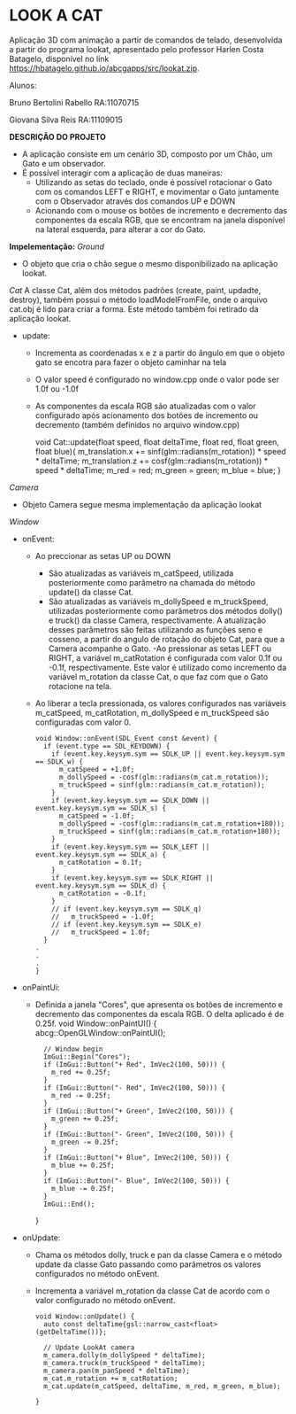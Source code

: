 # LOOK A CAT
Aplicação 3D com animação a partir de comandos de telado, desenvolvida a partir do programa lookat, apresentado pelo professor Harlen Costa Batagelo, disponível no link https://hbatagelo.github.io/abcgapps/src/lookat.zip.

Alunos:

Bruno Bertolini Rabello     RA:11070715

Giovana Silva Reis          RA:11109015

**DESCRIÇÃO DO PROJETO**

- A aplicação consiste em um cenário 3D, composto por um Chão, um Gato e um observador.
- É possível interagir com a aplicação de duas maneiras:
  - Utilizando as setas do teclado, onde é possível rotacionar o Gato com os comandos LEFT e RIGHT, e movimentar o Gato juntamente com o Observador através dos comandos UP e DOWN
  - Acionando com o mouse os botões de incremento e decremento das componentes da escala RGB, que se encontram na janela disponível na lateral esquerda, para alterar a cor do Gato.

**Impelementação:**
*Ground*

- O objeto que cria o chão segue o mesmo disponibilizado na aplicação lookat.

*Cat*
A classe Cat, além dos métodos padrões (create, paint, updadte, destroy), também possui o método loadModelFromFile, onde o arquivo cat.obj é lido para criar a forma. Este método também foi retirado da aplicação lookat.
- update:
  - Incrementa as coordenadas x e z a partir do ângulo em que o objeto gato se encotra para fazer o objeto caminhar na tela
  - O valor speed é configurado no window.cpp onde o valor pode ser 1.0f ou -1.0f
  - As componentes da escala RGB são atualizadas com o valor configurado após acionamento dos botões de incremento ou decremento (também definidos no arquivo window.cpp)
  
      void Cat::update(float speed, float deltaTime, float red, float green, float blue){
        m_translation.x += sinf(glm::radians(m_rotation)) * speed * deltaTime;
        m_translation.z += cosf(glm::radians(m_rotation)) * speed * deltaTime;
        m_red = red;
        m_green = green;
        m_blue = blue;
      }

*Camera*
- Objeto Camera segue mesma implementação da aplicação lookat

*Window*
- onEvent:
  - Ao preccionar as setas UP ou DOWN
    - São atualizadas as variáveis m_catSpeed, utilizada posteriormente como parâmetro na chamada do método update() da classe Cat.
    - São atualizadas as variáveis m_dollySpeed e m_truckSpeed, utilizadas posteriormente como parâmetros dos métodos dolly() e truck() da classe Camera, respectivamente. A atualização desses parâmetros são feitas utilizando as funções seno e cosseno, a partir do angulo de rotação do objeto Cat, para que a Camera acompanhe o Gato.
  -Ao pressionar as setas LEFT ou RIGHT, a variável m_catRotation é configurada com valor 0.1f ou -0.1f, respectivamente. Este valor é utilizado como incremento da variável m_rotation da classe Cat, o que faz com que o Gato rotacione na tela.
  - Ao liberar a tecla pressionada, os valores configurados nas variáveis m_catSpeed, m_catRotation, m_dollySpeed e m_truckSpeed são configuradas com valor 0.

        void Window::onEvent(SDL_Event const &event) {
          if (event.type == SDL_KEYDOWN) {
            if (event.key.keysym.sym == SDLK_UP || event.key.keysym.sym == SDLK_w) {
              m_catSpeed = +1.0f;
              m_dollySpeed = -cosf(glm::radians(m_cat.m_rotation));
              m_truckSpeed = sinf(glm::radians(m_cat.m_rotation));
            }
            if (event.key.keysym.sym == SDLK_DOWN || event.key.keysym.sym == SDLK_s) {
              m_catSpeed = -1.0f;
              m_dollySpeed = -cosf(glm::radians(m_cat.m_rotation+180));
              m_truckSpeed = sinf(glm::radians(m_cat.m_rotation+180));
            }
            if (event.key.keysym.sym == SDLK_LEFT || event.key.keysym.sym == SDLK_a) {
              m_catRotation = 0.1f;
            }
            if (event.key.keysym.sym == SDLK_RIGHT || event.key.keysym.sym == SDLK_d) {
              m_catRotation = -0.1f;
            }
            // if (event.key.keysym.sym == SDLK_q)
            //   m_truckSpeed = -1.0f;
            // if (event.key.keysym.sym == SDLK_e)
            //   m_truckSpeed = 1.0f;
          }
        .
        .
        .
        }

- onPaintUi:
  - Definida a janela "Cores", que apresenta os botões de incremento e decremento das componentes da escala RGB. O delta aplicado é de 0.25f.
        void Window::onPaintUI() { 
          abcg::OpenGLWindow::onPaintUI();
        
          // Window begin
          ImGui::Begin("Cores");  
          if (ImGui::Button("+ Red", ImVec2(100, 50))) {
            m_red += 0.25f;
          }
          if (ImGui::Button("- Red", ImVec2(100, 50))) {
            m_red -= 0.25f;
          }
          if (ImGui::Button("+ Green", ImVec2(100, 50))) {
            m_green += 0.25f;
          }
          if (ImGui::Button("- Green", ImVec2(100, 50))) {
            m_green -= 0.25f;
          }
          if (ImGui::Button("+ Blue", ImVec2(100, 50))) {
            m_blue += 0.25f;
          }
          if (ImGui::Button("- Blue", ImVec2(100, 50))) {
            m_blue -= 0.25f;
          }
          ImGui::End();
      }

- onUpdate:
  - Chama os métodos dolly, truck e pan da classe Camera e o método update da classe Gato passando como parâmetros os valores configurados no método onEvent.
  - Incrementa a variável m_rotation da classe Cat de acordo com o valor configurado no método onEvent.

        void Window::onUpdate() {
          auto const deltaTime{gsl::narrow_cast<float>(getDeltaTime())};
        
          // Update LookAt camera
          m_camera.dolly(m_dollySpeed * deltaTime);
          m_camera.truck(m_truckSpeed * deltaTime);
          m_camera.pan(m_panSpeed * deltaTime);
          m_cat.m_rotation += m_catRotation;
          m_cat.update(m_catSpeed, deltaTime, m_red, m_green, m_blue);
        
        }
